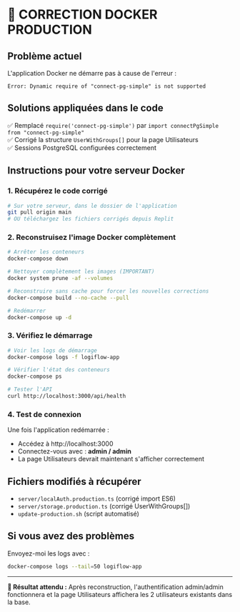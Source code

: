 # 🚀 CORRECTION DOCKER PRODUCTION

## Problème actuel
L'application Docker ne démarre pas à cause de l'erreur :
```
Error: Dynamic require of "connect-pg-simple" is not supported
```

## Solutions appliquées dans le code
✅ Remplacé `require('connect-pg-simple')` par `import connectPgSimple from "connect-pg-simple"`  
✅ Corrigé la structure `UserWithGroups[]` pour la page Utilisateurs  
✅ Sessions PostgreSQL configurées correctement  

## Instructions pour votre serveur Docker

### 1. Récupérez le code corrigé
```bash
# Sur votre serveur, dans le dossier de l'application
git pull origin main
# OU téléchargez les fichiers corrigés depuis Replit
```

### 2. Reconstruisez l'image Docker complètement
```bash
# Arrêter les conteneurs
docker-compose down

# Nettoyer complètement les images (IMPORTANT)
docker system prune -af --volumes

# Reconstruire sans cache pour forcer les nouvelles corrections
docker-compose build --no-cache --pull

# Redémarrer
docker-compose up -d
```

### 3. Vérifiez le démarrage
```bash
# Voir les logs de démarrage
docker-compose logs -f logiflow-app

# Vérifier l'état des conteneurs
docker-compose ps

# Tester l'API
curl http://localhost:3000/api/health
```

### 4. Test de connexion
Une fois l'application redémarrée :
- Accédez à http://localhost:3000
- Connectez-vous avec : **admin / admin**
- La page Utilisateurs devrait maintenant s'afficher correctement

## Fichiers modifiés à récupérer
- `server/localAuth.production.ts` (corrigé import ES6)
- `server/storage.production.ts` (corrigé UserWithGroups[])
- `update-production.sh` (script automatisé)

## Si vous avez des problèmes
Envoyez-moi les logs avec :
```bash
docker-compose logs --tail=50 logiflow-app
```

---

**🎯 Résultat attendu :** Après reconstruction, l'authentification admin/admin fonctionnera et la page Utilisateurs affichera les 2 utilisateurs existants dans la base.